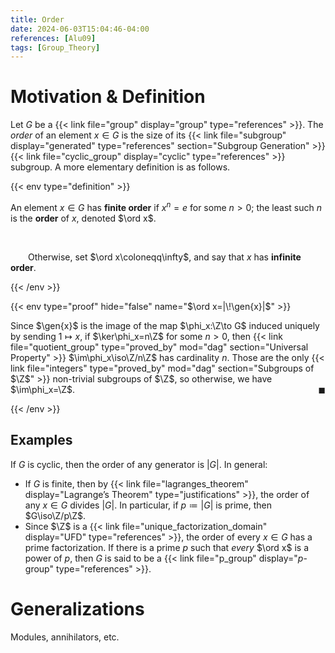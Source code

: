 ```yaml
---
title: Order
date: 2024-06-03T15:04:46-04:00
references: [Alu09]
tags: [Group_Theory]
---
```


# Motivation & Definition

Let $G$ be a {{< link file="group" display="group" type="references" >}}. The *order* of an element $x\in G$ is the size of its {{< link file="subgroup" display="generated" type="references" section="Subgroup Generation" >}} {{< link file="cyclic_group" display="cyclic" type="references" >}} subgroup. A more elementary definition is as follows.

{{< env type="definition" >}}

An element $x\in G$ has **finite order** if $x^n=e$ for some $n>0$; the least such $n$ is the **order** of $x$, denoted $\ord x$.

<br>

&emsp;&emsp;Otherwise, set $\ord x\coloneqq\infty$, and say that $x$ has **infinite order**.

{{< /env >}}

{{< env type="proof" hide="false" name="$\ord x=|\!\gen{x}|$" >}}

Since $\gen{x}$ is the image of the map $\phi_x:\Z\to G$ induced uniquely by sending $1\mapsto x$, if $\ker\phi_x=n\Z$ for some $n>0$, then {{< link file="quotient_group" type="proved_by" mod="dag" section="Universal Property" >}} $\im\phi_x\iso\Z/n\Z$ has cardinality $n$. Those are the only {{< link file="integers" type="proved_by" mod="dag" section="Subgroups of $\Z$" >}} non-trivial subgroups of $\Z$, so otherwise, we have $\im\phi_x=\Z$.<span style="float:right;">$\blacksquare$</span>

{{< /env >}}

<div class="space"></div>

## Examples

If $G$ is cyclic, then the order of any generator is $|G|$. In general:
* If $G$ is finite, then by {{< link file="lagranges_theorem" display="Lagrange’s Theorem" type="justifications" >}}, the order of any $x\in G$ divides $|G|$. In particular, if $p\coloneqq|G|$ is prime, then $G\iso\Z/p\Z$.
* Since $\Z$ is a {{< link file="unique_factorization_domain" display="UFD" type="references" >}}, the order of every $x\in G$ has a prime factorization. If there is a prime $p$ such that *every* $\ord x$ is a power of $p$, then $G$ is said to be a {{< link file="p_group" display="$p$-group" type="references" >}}.

# Generalizations

Modules, annihilators, etc.
